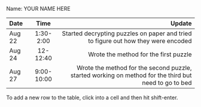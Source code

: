 Name: YOUR NAME HERE

| Date   |    Time    |                                                                                                Update |
|:-------|:----------:|------------------------------------------------------------------------------------------------------:|
| Aug 22 | 1:30-2:00  |                     Started decrypting puzzles on paper and tried to figure out how they were encoded |
| Aug 24 |  12-12:40  |                                                                 Wrote the method for the first puzzle |
| Aug 27 | 9:00-10:00 | Wrote the method for the second puzzle, started working on method for the third but need to go to bed |


To add a new row to the table, click into a cell and then hit shift-enter.